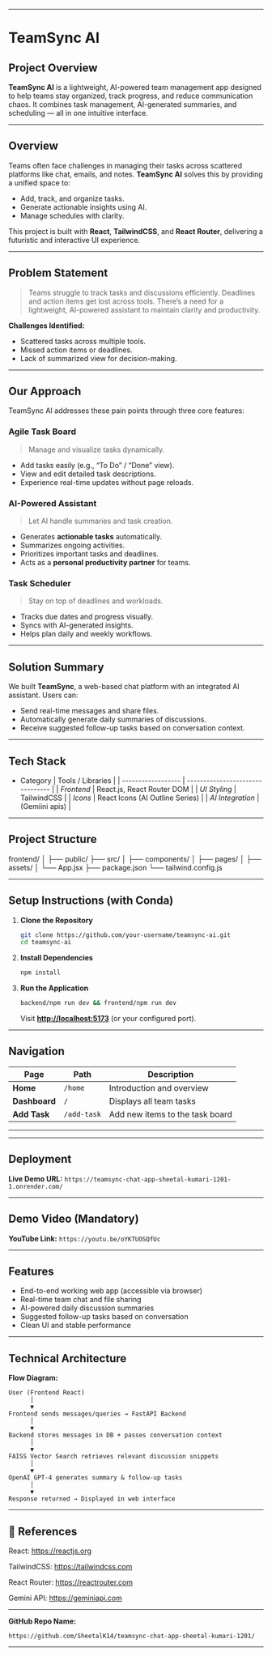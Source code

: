 
---

# TeamSync AI

## Project Overview

**TeamSync AI** is a lightweight, AI-powered team management app designed to help teams stay organized, track progress, and reduce communication chaos. It combines task management, AI-generated summaries, and scheduling — all in one intuitive interface.

---

## Overview

Teams often face challenges in managing their tasks across scattered platforms like chat, emails, and notes. **TeamSync AI** solves this by providing a unified space to:

* Add, track, and organize tasks.
* Generate actionable insights using AI.
* Manage schedules with clarity.

This project is built with **React**, **TailwindCSS**, and **React Router**, delivering a futuristic and interactive UI experience.

---

## Problem Statement

> Teams struggle to track tasks and discussions efficiently.
> Deadlines and action items get lost across tools.
> There’s a need for a lightweight, AI-powered assistant to maintain clarity and productivity.

**Challenges Identified:**

* Scattered tasks across multiple tools.
* Missed action items or deadlines.
* Lack of summarized view for decision-making.

---

## Our Approach

TeamSync AI addresses these pain points through three core features:

### Agile Task Board

> Manage and visualize tasks dynamically.

* Add tasks easily (e.g., “To Do” / “Done” view).
* View and edit detailed task descriptions.
* Experience real-time updates without page reloads.

### AI-Powered Assistant

> Let AI handle summaries and task creation.

* Generates **actionable tasks** automatically.
* Summarizes ongoing activities.
* Prioritizes important tasks and deadlines.
* Acts as a **personal productivity partner** for teams.

### Task Scheduler

> Stay on top of deadlines and workloads.

* Tracks due dates and progress visually.
* Syncs with AI-generated insights.
* Helps plan daily and weekly workflows.

---

## Solution Summary

We built **TeamSync**, a web-based chat platform with an integrated AI assistant. Users can:

* Send real-time messages and share files.
* Automatically generate daily summaries of discussions.
* Receive suggested follow-up tasks based on conversation context.

---

## Tech Stack

*  Category           | Tools / Libraries               |
| ------------------ | -------------------------------- |
| *Frontend*       | React.js, React Router DOM         |
| *UI Styling*     | TailwindCSS                        |
| *Icons*          | React Icons (AI Outline Series)    |
| *AI Integration* | (Gemiini apis)                     |

---

## Project Structure

frontend/
│
├── public/
├── src/
│   ├── components/
│   ├── pages/
│   ├── assets/
│   └── App.jsx
├── package.json
└── tailwind.config.js


---

## Setup Instructions (with Conda)

1. **Clone the Repository**

   ```bash
   git clone https://github.com/your-username/teamsync-ai.git
   cd teamsync-ai
   ```

2. **Install Dependencies**

   ```bash
   npm install
   ```

3. **Run the Application**

   ```bash
   backend/npm run dev && frontend/npm run dev
   ```

   Visit **[http://localhost:5173](http://localhost:5173)** (or your configured port).

---

##  Navigation

| Page          | Path         | Description                     |
| ------------- | ------------ | ------------------------------- |
| **Home**      | `/home`          | Introduction and overview       |
| **Dashboard** | `/` | Displays all team tasks         |
| **Add Task**  | `/add-task`  | Add new items to the task board |

---

---

## Deployment

**Live Demo URL:**
`https://teamsync-chat-app-sheetal-kumari-1201-1.onrender.com/`

---

## Demo Video (Mandatory)

**YouTube Link:**
`https://youtu.be/oYKTUOSQfUc`

---

## Features

* End-to-end working web app (accessible via browser)
* Real-time team chat and file sharing
* AI-powered daily discussion summaries
* Suggested follow-up tasks based on conversation
* Clean UI and stable performance

---

## Technical Architecture

**Flow Diagram:**

```
User (Frontend React)
      │
      ▼
Frontend sends messages/queries → FastAPI Backend
      │
      ▼
Backend stores messages in DB + passes conversation context
      │
      ▼
FAISS Vector Search retrieves relevant discussion snippets
      │
      ▼
OpenAI GPT-4 generates summary & follow-up tasks
      │
      ▼
Response returned → Displayed in web interface
```
---

## 🧾 References

React: https://reactjs.org

TailwindCSS: https://tailwindcss.com

React Router: https://reactrouter.com

Gemini API: https://geminiapi.com

---

**GitHub Repo Name:**
```
https://github.com/SheetalK14/teamsync-chat-app-sheetal-kumari-1201/
```

---

